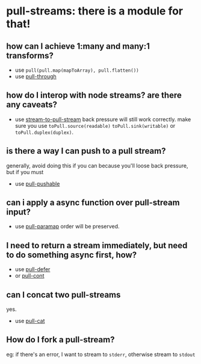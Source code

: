 
# pull-streams: there is a module for that!

## how can I achieve 1:many and many:1 transforms?

* use `pull(pull.map(mapToArray), pull.flatten())`
* use [pull-through](https://github.com/pull-stream/pull-through)

## how do I interop with node streams? are there any caveats?

* use [stream-to-pull-stream](https://github.com/pull-stream/stream-to-pull-stream)
  back pressure will still work correctly.
  make sure you use `toPull.source(readable)` `toPull.sink(writable)` or `toPull.duplex(duplex)`.

## is there a way I can push to a pull stream?

generally, avoid doing this if you can because you'll loose
back pressure, but if you must

* use [pull-pushable](https://github.com/pull-stream/pull-pushable)

## can i apply a async function over pull-stream input?

* use [pull-paramap](https://github.com/pull-stream/pull-paramap)
  order will be preserved.

## I need to return a stream immediately, but need to do something async first, how?

* use [pull-defer](https://github.com/pull-stream/pull-defer)
* or [pull-cont](https://github.com/dominictarr/pull-cont)

## can I concat two pull-streams

yes.

* use [pull-cat](https://github.com/pull-stream/pull-cat)

## How do I fork a pull-stream? 

eg: if there's an error, I want to stream to `stderr`, otherwise stream to `stdout`
